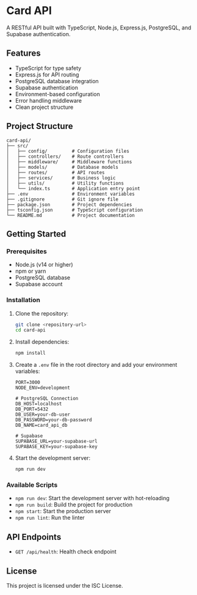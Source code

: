 # Card API

A RESTful API built with TypeScript, Node.js, Express.js, PostgreSQL, and Supabase authentication.

## Features

- TypeScript for type safety
- Express.js for API routing
- PostgreSQL database integration
- Supabase authentication
- Environment-based configuration
- Error handling middleware
- Clean project structure

## Project Structure

```
card-api/
├── src/
│   ├── config/         # Configuration files
│   ├── controllers/    # Route controllers
│   ├── middleware/     # Middleware functions
│   ├── models/         # Database models
│   ├── routes/         # API routes
│   ├── services/       # Business logic
│   ├── utils/          # Utility functions
│   └── index.ts        # Application entry point
├── .env                # Environment variables
├── .gitignore          # Git ignore file
├── package.json        # Project dependencies
├── tsconfig.json       # TypeScript configuration
└── README.md           # Project documentation
```

## Getting Started

### Prerequisites

- Node.js (v14 or higher)
- npm or yarn
- PostgreSQL database
- Supabase account

### Installation

1. Clone the repository:
   ```bash
   git clone <repository-url>
   cd card-api
   ```

2. Install dependencies:
   ```bash
   npm install
   ```

3. Create a `.env` file in the root directory and add your environment variables:
   ```
   PORT=3000
   NODE_ENV=development
   
   # PostgreSQL Connection
   DB_HOST=localhost
   DB_PORT=5432
   DB_USER=your-db-user
   DB_PASSWORD=your-db-password
   DB_NAME=card_api_db
   
   # Supabase
   SUPABASE_URL=your-supabase-url
   SUPABASE_KEY=your-supabase-key
   ```

4. Start the development server:
   ```bash
   npm run dev
   ```

### Available Scripts

- `npm run dev`: Start the development server with hot-reloading
- `npm run build`: Build the project for production
- `npm start`: Start the production server
- `npm run lint`: Run the linter

## API Endpoints

- `GET /api/health`: Health check endpoint

## License

This project is licensed under the ISC License. 
